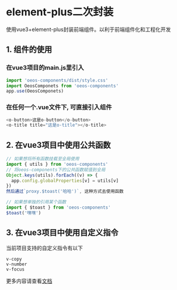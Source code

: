 # element-plus二次封装

使用vue3+element-plus封装前端组件。以利于前端组件化和工程化开发

## 1. 组件的使用

### 在vue3项目的main.js里引入

```js
import 'oeos-components/dist/style.css'
import OeosComponets from 'oeos-components'
app.use(OeosComponets)
```

### 在任何一个.vue文件下, 可直接引入组件

```js
<o-button>这是o-button</o-button>
<o-title title="这是o-title"></o-title>
```

## 2. 在vue3项目中使用公共函数

```js
// 如果想将所有函数挂载至全局使用
import { utils } from 'oeos-components'
// 将oeos-components下的公共函数赋值到全局
Object.keys(utils).forEach((v) => {
  app.config.globalProperties[v] = utils[v]
})
然后通过`proxy.$toast('哈哈')`, 这种方式去使用函数

// 如果想单独的引用某个函数
import { $toast } from 'oeos-components'
$toast('嘿嘿')
```

## 3. 在vue3项目中使用自定义指令

当前项目支持的自定义指令有以下

```
v-copy
v-number
v-focus
```

更多内容请查看[文档](https://liulihao88.github.io/oeos-components/)
